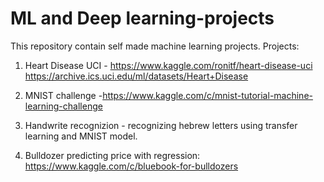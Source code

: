 # ML and Deep learning-projects
This repository contain self made machine learning projects.
Projects:

1. Heart Disease UCI - https://www.kaggle.com/ronitf/heart-disease-uci
   https://archive.ics.uci.edu/ml/datasets/Heart+Disease
   
2. MNIST challenge -https://www.kaggle.com/c/mnist-tutorial-machine-learning-challenge

3. Handwrite recognizion - recognizing hebrew letters using transfer learning and MNIST model.

4. Bulldozer predicting price with regression:
 https://www.kaggle.com/c/bluebook-for-bulldozers

